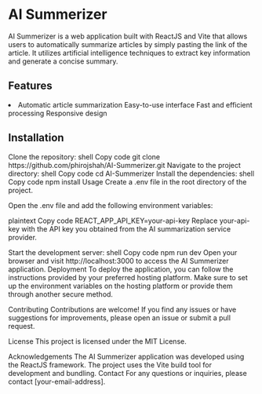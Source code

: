 # AI Summerizer
AI Summerizer is a web application built with ReactJS and Vite that allows users to automatically summarize articles by simply pasting the link of the article. It utilizes artificial intelligence techniques to extract key information and generate a concise summary.

<h2>Features</h2>
<li>Automatic article summarization
Easy-to-use interface
Fast and efficient processing
Responsive design
</li>
<h2>Installation</h2>
Clone the repository:
shell
Copy code
git clone https://github.com/phirojshah/AI-Summerizer.git
Navigate to the project directory:
shell
Copy code
cd AI-Summerizer
Install the dependencies:
shell
Copy code
npm install
Usage
Create a .env file in the root directory of the project.

Open the .env file and add the following environment variables:

plaintext
Copy code
REACT_APP_API_KEY=your-api-key
Replace your-api-key with the API key you obtained from the AI summarization service provider.

Start the development server:
shell
Copy code
npm run dev
Open your browser and visit http://localhost:3000 to access the AI Summerizer application.
Deployment
To deploy the application, you can follow the instructions provided by your preferred hosting platform. Make sure to set up the environment variables on the hosting platform or provide them through another secure method.

Contributing
Contributions are welcome! If you find any issues or have suggestions for improvements, please open an issue or submit a pull request.

License
This project is licensed under the MIT License.

Acknowledgements
The AI Summerizer application was developed using the ReactJS framework.
The project uses the Vite build tool for development and bundling.
Contact
For any questions or inquiries, please contact [your-email-address].
